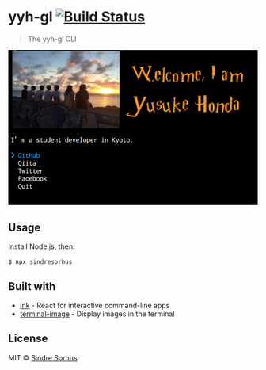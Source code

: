 # yyh-gl [![Build Status](https://travis-ci.org/sindresorhus/sindresorhus.svg?branch=master)](https://travis-ci.org/sindresorhus/sindresorhus)

> The yyh-gl CLI

<img src="screenshot.png" width="752">


## Usage

Install Node.js, then:

```
$ npx sindresorhus
```


## Built with

- [ink](https://github.com/vadimdemedes/ink) - React for interactive command-line apps
- [terminal-image](https://github.com/sindresorhus/terminal-image) - Display images in the terminal


## License

MIT © [Sindre Sorhus](https://sindresorhus.com)
